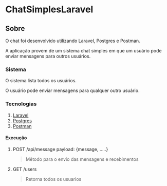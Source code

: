 # ChatSimplesLaravel


## Sobre
O chat foi desenvolvido utilizando Laravel, Postgres e Postman.
<p>A aplicação provem de um sistema chat simples em que um usuário pode enviar mensagens para outros usuários.

### Sistema
O sistema lista todos os usuários.
<p>O usuário pode enviar mensagens para qualquer outro usuário.

### Tecnologias
1. [Laravel](https://laravel.com/) 
2. [Postgres](https://www.postgresql.org/)
3. [Postman](https://www.postman.com/)

#### Execução
1. POST /api/message
   payload: {message, .....}
   >Mêtodo para o envio das mensagens e recebimentos
   
2. GET /users
   >Retorna todos os usuarios


